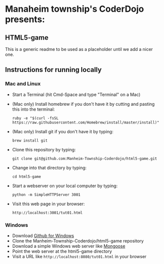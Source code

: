 # Manaheim township's CoderDojo presents:
## HTML5-game
This is a generic readme to be used as a placeholder until we add a nicer one.

## Instructions for running locally

### Mac and Linux

* Start a Terminal (hit Cmd-Space and type "Terminal" on a Mac)
* (Mac only) Install homebrew if you don't have it by cutting and pasting this into the terminal:

    `ruby -e "$(curl -fsSL https://raw.githubusercontent.com/Homebrew/install/master/install)"`

* (Mac only) Install git if you don't have it by typing:

    `brew install git`

* Clone this repository by typing:

    `git clone git@github.com:Manheim-Township-Coderdojo/html5-game.git`

* Change into that directory by typing:

    `cd html5-game`

* Start a webserver on your local computer by typing:

    `python -m SimpleHTTPServer 3001`

* Visit this web page in your browser:

    `http://localhost:3001/tut01.html`

### Windows

* Download [Github for Windows](https://windows.github.com/)
* Clone the Manheim-Township-Coderdojo/html5-game repository
* Download a simple Windows web server like [Mongoose](https://code.google.com/p/mongoose/)
* Point the web server at the html5-game directory
* Visit a URL like `http://localhost:8080/tut01.html` in your browser
